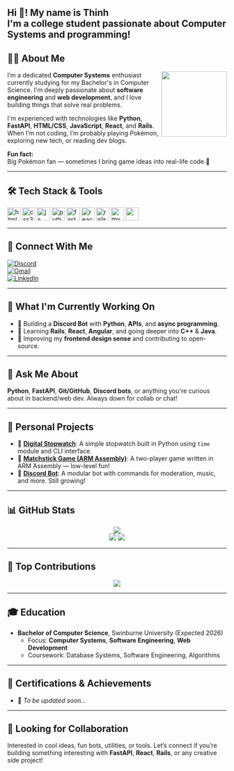 <h2 align="left">Hi 👋! My name is Thinh<br>I'm a college student passionate about Computer Systems and programming!</h2>

## 👨‍💻 About Me

<img align="right" height="150" src="https://media.tenor.com/nnxFzGKKWrAAAAAM/koraidon-pokemon.gif" />

I’m a dedicated **Computer Systems** enthusiast currently studying for my Bachelor's in Computer Science. I'm deeply passionate about **software engineering** and **web development**, and I love building things that solve real problems.

I'm experienced with technologies like **Python**, **FastAPI**, **HTML/CSS**, **JavaScript**, **React**, and **Rails**.  
When I’m not coding, I’m probably playing Pokémon, exploring new tech, or reading dev blogs.

**Fun fact:**  
Big Pokémon fan — sometimes I bring game ideas into real-life code 🐾

---

## 🛠 Tech Stack & Tools

<div align="left">
  <img src="https://cdn.jsdelivr.net/gh/devicons/devicon/icons/html5/html5-original.svg" height="30" alt="html5" />
  <img src="https://cdn.jsdelivr.net/gh/devicons/devicon/icons/css3/css3-original.svg" height="30" alt="css3" />
  <img src="https://cdn.jsdelivr.net/gh/devicons/devicon/icons/javascript/javascript-original.svg" height="30" alt="js" />
  <img src="https://cdn.jsdelivr.net/gh/devicons/devicon/icons/python/python-original.svg" height="30" alt="python" />
  <img src="https://skillicons.dev/icons?i=fastapi" height="30" alt="fastapi" />
  <img src="https://cdn.jsdelivr.net/gh/devicons/devicon/icons/react/react-original.svg" height="30" alt="react" />
  <img src="https://cdn.jsdelivr.net/gh/devicons/devicon/icons/rails/rails-plain.svg" height="30" alt="rails" />
  <img src="https://cdn.jsdelivr.net/gh/devicons/devicon/icons/mysql/mysql-original.svg" height="30" alt="mysql" />
  <img src="https://skillicons.dev/icons?i=git,github,gitlab,vscode,figma,php,selenium,lua" height="30" />
</div>

---

## 🔗 Connect With Me

[![Discord](https://img.shields.io/static/v1?message=Discord&logo=discord&label=&color=7289DA&logoColor=white&style=for-the-badge)](https://discordapp.com/users/YOUR_ID_HERE)  
[![Gmail](https://img.shields.io/static/v1?message=Gmail&logo=gmail&label=&color=D14836&logoColor=white&style=for-the-badge)](mailto:your.email@example.com)  
[![LinkedIn](https://img.shields.io/static/v1?message=LinkedIn&logo=linkedin&label=&color=0077B5&logoColor=white&style=for-the-badge)](https://www.linkedin.com/in/YOUR_LINKEDIN/)

---

## 🚀 What I'm Currently Working On

- 🔧 Building a **Discord Bot** with **Python**, **APIs**, and **async programming**.
- 🌱 Learning **Rails**, **React**, **Angular**, and going deeper into **C++** & **Java**.
- 📌 Improving my **frontend design sense** and contributing to open-source.

---

## 💬 Ask Me About

**Python**, **FastAPI**, **Git/GitHub**, **Discord bots**, or anything you're curious about in backend/web dev. Always down for collab or chat!

---

## 🧠 Personal Projects

- 🔹 [**Digital Stopwatch**](https://github.com/thinhNdang536/DigitalStopwatch): A simple stopwatch built in Python using `time` module and CLI interface.
- 🔹 [**Matchstick Game (ARM Assembly)**](https://github.com/thinhNdang536/Matchstick-game-with-ARM-Assembly): A two-player game written in ARM Assembly — low-level fun!
- 🔹 [**Discord Bot**](https://github.com/thinhNdang536/discord-bot): A modular bot with commands for moderation, music, and more. Still growing!

---

## 📊 GitHub Stats

<div align="center">
  <img src="https://github-readme-streak-stats.herokuapp.com?user=thinhNdang536&theme=dark&ring=fb4362&currStreakNum=fb4362&currStreakLabel=fb4362&hide_border=true" />
  <br>
  <img src="https://github-readme-stats.vercel.app/api?username=thinhNdang536&show_icons=true&hide_title=true&count_private=true&hide=prs&theme=radical" />
  <img src="https://github-readme-stats.vercel.app/api/top-langs/?username=thinhNdang536&layout=compact&langs_count=6&theme=radical" />
</div>

---

## 📅 Top Contributions

<div align="center">
  <img src="https://greptile-stats.vercel.app/api/widget/thinhNdang536/contributions" />
</div>

---

## 🎓 Education

- **Bachelor of Computer Science**, Swinburne University (Expected 2026)  
  - Focus: **Computer Systems**, **Software Engineering**, **Web Development**  
  - Coursework: Database Systems, Software Engineering, Algorithms

---

## 🏅 Certifications & Achievements

- 📌 *To be updated soon...*

---

## 🤝 Looking for Collaboration

Interested in cool ideas, fun bots, utilities, or tools. Let’s connect if you’re building something interesting with **FastAPI**, **React**, **Rails**, or any creative side project!

